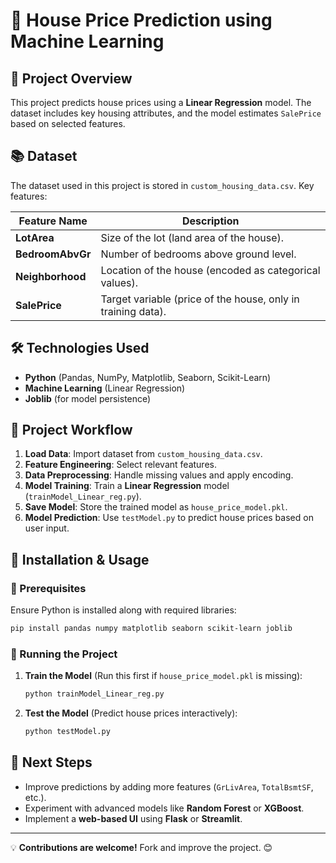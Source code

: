 # 🏡 House Price Prediction using Machine Learning

## 📌 Project Overview
This project predicts house prices using a **Linear Regression** model. The dataset includes key housing attributes, and the model estimates `SalePrice` based on selected features.

## 📚 Dataset
The dataset used in this project is stored in `custom_housing_data.csv`. Key features:

| Feature Name     | Description                                                  |
|------------------|--------------------------------------------------------------|
| **LotArea**      | Size of the lot (land area of the house).                    |
| **BedroomAbvGr** | Number of bedrooms above ground level.                       |
| **Neighborhood** | Location of the house (encoded as categorical values).       |
| **SalePrice**    | Target variable (price of the house, only in training data). |

## 🛠️ Technologies Used
- **Python** (Pandas, NumPy, Matplotlib, Seaborn, Scikit-Learn)
- **Machine Learning** (Linear Regression)
- **Joblib** (for model persistence)

## 🚀 Project Workflow
1. **Load Data**: Import dataset from `custom_housing_data.csv`.
2. **Feature Engineering**: Select relevant features.
3. **Data Preprocessing**: Handle missing values and apply encoding.
4. **Model Training**: Train a **Linear Regression** model (`trainModel_Linear_reg.py`).
5. **Save Model**: Store the trained model as `house_price_model.pkl`.
6. **Model Prediction**: Use `testModel.py` to predict house prices based on user input.

## 📝 Installation & Usage

### 🔹 Prerequisites
Ensure Python is installed along with required libraries:

```bash
pip install pandas numpy matplotlib seaborn scikit-learn joblib
```

### 🔹 Running the Project

1. **Train the Model** (Run this first if `house_price_model.pkl` is missing):
   ```bash
   python trainModel_Linear_reg.py
   ```

2. **Test the Model** (Predict house prices interactively):
   ```bash
   python testModel.py
   ```

## 📌 Next Steps
- Improve predictions by adding more features (`GrLivArea`, `TotalBsmtSF`, etc.).
- Experiment with advanced models like **Random Forest** or **XGBoost**.
- Implement a **web-based UI** using **Flask** or **Streamlit**.

---

💡 **Contributions are welcome!** Fork and improve the project. 😊